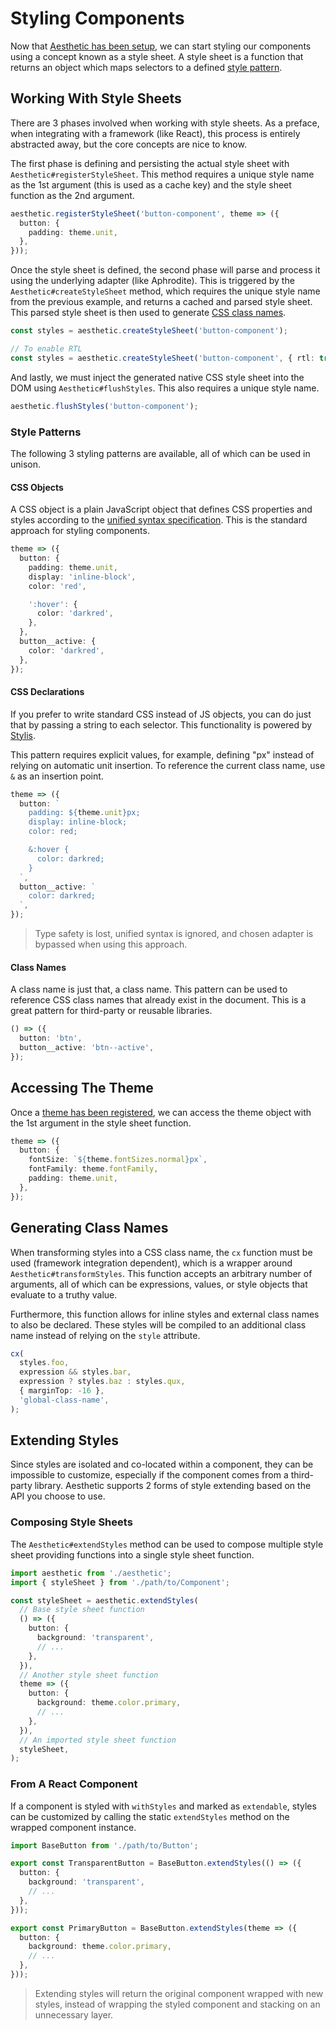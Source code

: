 # Styling Components

Now that [Aesthetic has been setup](./setup.md), we can start styling our components using a concept
known as a style sheet. A style sheet is a function that returns an object which maps selectors to a
defined [style pattern](#style-patterns).

## Working With Style Sheets

There are 3 phases involved when working with style sheets. As a preface, when integrating with a
framework (like React), this process is entirely abstracted away, but the core concepts are nice to
know.

The first phase is defining and persisting the actual style sheet with
`Aesthetic#registerStyleSheet`. This method requires a unique style name as the 1st argument (this
is used as a cache key) and the style sheet function as the 2nd argument.

```ts
aesthetic.registerStyleSheet('button-component', theme => ({
  button: {
    padding: theme.unit,
  },
}));
```

Once the style sheet is defined, the second phase will parse and process it using the underlying
adapter (like Aphrodite). This is triggered by the `Aesthetic#createStyleSheet` method, which
requires the unique style name from the previous example, and returns a cached and parsed style
sheet. This parsed style sheet is then used to generate [CSS class names](#generating-class-names).

```ts
const styles = aesthetic.createStyleSheet('button-component');

// To enable RTL
const styles = aesthetic.createStyleSheet('button-component', { rtl: true });
```

And lastly, we must inject the generated native CSS style sheet into the DOM using
`Aesthetic#flushStyles`. This also requires a unique style name.

```ts
aesthetic.flushStyles('button-component');
```

### Style Patterns

The following 3 styling patterns are available, all of which can be used in unison.

#### CSS Objects

A CSS object is a plain JavaScript object that defines CSS properties and styles according to the
[unified syntax specification](./unified). This is the standard approach for styling components.

```ts
theme => ({
  button: {
    padding: theme.unit,
    display: 'inline-block',
    color: 'red',

    ':hover': {
      color: 'darkred',
    },
  },
  button__active: {
    color: 'darkred',
  },
});
```

#### CSS Declarations

If you prefer to write standard CSS instead of JS objects, you can do just that by passing a string
to each selector. This functionality is powered by [Stylis](https://github.com/thysultan/stylis.js).

This pattern requires explicit values, for example, defining "px" instead of relying on automatic
unit insertion. To reference the current class name, use `&` as an insertion point.

```ts
theme => ({
  button: `
    padding: ${theme.unit}px;
    display: inline-block;
    color: red;

    &:hover {
      color: darkred;
    }
  `,
  button__active: `
    color: darkred;
  `,
});
```

> Type safety is lost, unified syntax is ignored, and chosen adapter is bypassed when using this
> approach.

#### Class Names

A class name is just that, a class name. This pattern can be used to reference CSS class names that
already exist in the document. This is a great pattern for third-party or reusable libraries.

```ts
() => ({
  button: 'btn',
  button__active: 'btn--active',
});
```

## Accessing The Theme

Once a [theme has been registered](./theme.md), we can access the theme object with the 1st argument
in the style sheet function.

```ts
theme => ({
  button: {
    fontSize: `${theme.fontSizes.normal}px`,
    fontFamily: theme.fontFamily,
    padding: theme.unit,
  },
});
```

## Generating Class Names

When transforming styles into a CSS class name, the `cx` function must be used (framework
integration dependent), which is a wrapper around `Aesthetic#transformStyles`. This function accepts
an arbitrary number of arguments, all of which can be expressions, values, or style objects that
evaluate to a truthy value.

Furthermore, this function allows for inline styles and external class names to also be declared.
These styles will be compiled to an additional class name instead of relying on the `style`
attribute.

```ts
cx(
  styles.foo,
  expression && styles.bar,
  expression ? styles.baz : styles.qux,
  { marginTop: -16 },
  'global-class-name',
);
```

## Extending Styles

Since styles are isolated and co-located within a component, they can be impossible to customize,
especially if the component comes from a third-party library. Aesthetic supports 2 forms of style
extending based on the API you choose to use.

### Composing Style Sheets

The `Aesthetic#extendStyles` method can be used to compose multiple style sheet providing functions
into a single style sheet function.

```ts
import aesthetic from './aesthetic';
import { styleSheet } from './path/to/Component';

const styleSheet = aesthetic.extendStyles(
  // Base style sheet function
  () => ({
    button: {
      background: 'transparent',
      // ...
    },
  }),
  // Another style sheet function
  theme => ({
    button: {
      background: theme.color.primary,
      // ...
    },
  }),
  // An imported style sheet function
  styleSheet,
);
```

### From A React Component

If a component is styled with `withStyles` and marked as `extendable`, styles can be customized by
calling the static `extendStyles` method on the wrapped component instance.

```ts
import BaseButton from './path/to/Button';

export const TransparentButton = BaseButton.extendStyles(() => ({
  button: {
    background: 'transparent',
    // ...
  },
}));

export const PrimaryButton = BaseButton.extendStyles(theme => ({
  button: {
    background: theme.color.primary,
    // ...
  },
}));
```

> Extending styles will return the original component wrapped with new styles, instead of wrapping
> the styled component and stacking on an unnecessary layer.
